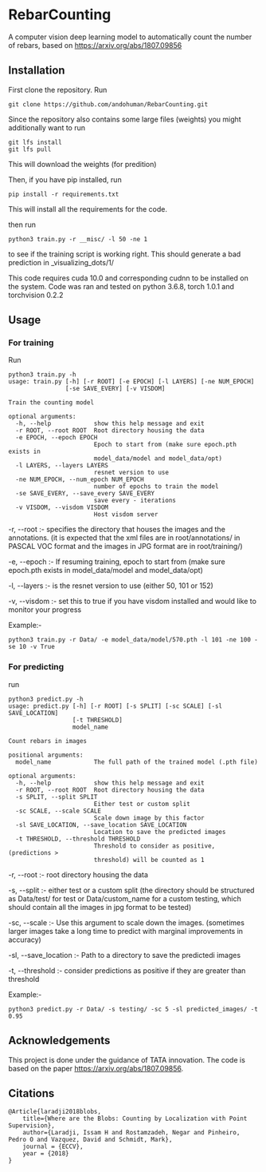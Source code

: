 # RebarCounting
A computer vision deep learning model to automatically count the number of rebars, based on https://arxiv.org/abs/1807.09856

## Installation
First clone the repository. Run
 ```
 git clone https://github.com/andohuman/RebarCounting.git
 ```
Since the repository also contains some large files (weights) you might additionally want to run 
 ```
 git lfs install
 git lfs pull
 ```
This will download the weights (for predition)

Then, if you have pip installed, run
```
pip install -r requirements.txt
```
This will install all the requirements for the code.

then run 
```
python3 train.py -r __misc/ -l 50 -ne 1
```
to see if the training script is working right. This should generate a bad prediction in _visualizing_dots/1/

This code requires cuda 10.0 and corresponding cudnn to be installed on the system.
Code was ran and tested on python 3.6.8, torch 1.0.1 and torchvision 0.2.2

## Usage
### For training 
Run
```
python3 train.py -h
usage: train.py [-h] [-r ROOT] [-e EPOCH] [-l LAYERS] [-ne NUM_EPOCH]
                [-se SAVE_EVERY] [-v VISDOM]

Train the counting model

optional arguments:
  -h, --help            show this help message and exit
  -r ROOT, --root ROOT  Root directory housing the data
  -e EPOCH, --epoch EPOCH
                        Epoch to start from (make sure epoch.pth exists in
                        model_data/model and model_data/opt)
  -l LAYERS, --layers LAYERS
                        resnet version to use
  -ne NUM_EPOCH, --num_epoch NUM_EPOCH
                        number of epochs to train the model
  -se SAVE_EVERY, --save_every SAVE_EVERY
                        save every - iterations
  -v VISDOM, --visdom VISDOM
                        Host visdom server
```
-r, --root :- specifies the directory that houses the images and the annotations. (it is expected that the xml files are in root/annotations/ in PASCAL VOC format and the images in JPG format are in root/training/)

-e, --epoch :- If resuming training, epoch to start from (make sure epoch.pth exists in model_data/model and model_data/opt)

-l, --layers :- is the resnet version to use (either 50, 101 or 152)

-v, --visdom :- set this to true if you have visdom installed and would like to monitor your progress

Example:-
```
python3 train.py -r Data/ -e model_data/model/570.pth -l 101 -ne 100 -se 10 -v True
```
### For predicting
run 
```
python3 predict.py -h 
usage: predict.py [-h] [-r ROOT] [-s SPLIT] [-sc SCALE] [-sl SAVE_LOCATION]
                  [-t THRESHOLD]
                  model_name

Count rebars in images

positional arguments:
  model_name            The full path of the trained model (.pth file)

optional arguments:
  -h, --help            show this help message and exit
  -r ROOT, --root ROOT  Root directory housing the data
  -s SPLIT, --split SPLIT
                        Either test or custom split
  -sc SCALE, --scale SCALE
                        Scale down image by this factor
  -sl SAVE_LOCATION, --save_location SAVE_LOCATION
                        Location to save the predicted images
  -t THRESHOLD, --threshold THRESHOLD
                        Threshold to consider as positive, (predictions >
                        threshold) will be counted as 1
```
-r, --root :- root directory housing the data

-s, --split :- either test or a custom split (the directory should be structured as Data/test/ for test or Data/custom_name for a custom testing, which should contain all the images in jpg format to be tested)

-sc, --scale :- Use this argument to scale down the images. (sometimes larger images take a long time to predict with marginal improvements in accuracy)

-sl, --save_location :- Path to a directory to save the predictedi images

-t, --threshold :- consider predictions as positive if they are greater than threshold

Example:- 
```
python3 predict.py -r Data/ -s testing/ -sc 5 -sl predicted_images/ -t 0.95
```

## Acknowledgements

This project is done under the guidance of TATA innovation. 
The code is based on the paper https://arxiv.org/abs/1807.09856.

## Citations
```
@Article{laradji2018blobs,
    title={Where are the Blobs: Counting by Localization with Point Supervision},
    author={Laradji, Issam H and Rostamzadeh, Negar and Pinheiro, Pedro O and Vazquez, David and Schmidt, Mark},
    journal = {ECCV},
    year = {2018}
}
```


